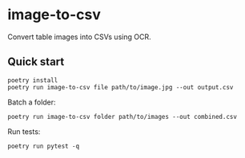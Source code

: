 # image-to-csv

Convert table images into CSVs using OCR.

## Quick start

```
poetry install
poetry run image-to-csv file path/to/image.jpg --out output.csv
```

Batch a folder:

```
poetry run image-to-csv folder path/to/images --out combined.csv
```

Run tests:

```
poetry run pytest -q
```
